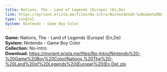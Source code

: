 ```yaml
---
title: Nations, The - Land of Legends (Europe) (En,De)
link: https://myrient.erista.me/files/No-Intro/Nintendo%20-%20Game%20Boy%20Color/Nations,%20The%20-%20Land%20of%20Legends%20(Europe)%20(En,De).zip
type: single1
System: Nintendo - Game Boy Color
---
```

<b>Game:</b> Nations, The - Land of Legends (Europe) (En,De)<br>
<b>System:</b> Nintendo - Game Boy Color<br>
<b>Collection:</b> No-Intro<br>
<b>Download:</b> https://myrient.erista.me/files/No-Intro/Nintendo%20-%20Game%20Boy%20Color/Nations,%20The%20-%20Land%20of%20Legends%20(Europe)%20(En,De).zip